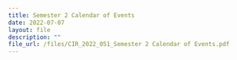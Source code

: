 ```yaml
---
title: Semester 2 Calendar of Events
date: 2022-07-07
layout: file
description: ""
file_url: /files/CIR_2022_051_Semester 2 Calendar of Events.pdf
---
```

